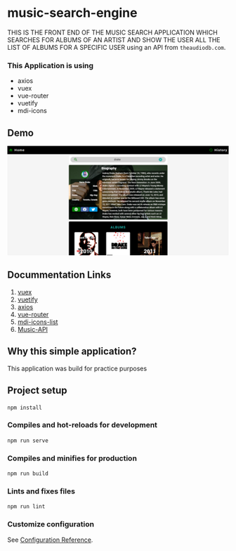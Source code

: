 # music-search-engine

THIS IS THE FRONT END OF THE MUSIC SEARCH APPLICATION WHICH SEARCHES FOR ALBUMS OF AN ARTIST AND SHOW THE USER ALL THE LIST OF ALBUMS FOR A SPECIFIC USER using an API from `theaudiodb.com`.

### This Application is using

- axios
- vuex
- vue-router
- vuetify
- mdi-icons

## Demo

![alt-text](https://github.com/CrispenGari/music-search-app-mevn-stack-vue2/blob/main/bandicam%202021-02-06%2023-14-48-295.jpg)

## Docummentation Links

1. [vuex](https://vuex.vuejs.org/guide/#the-simplest-store)
2. [vuetify](http://vuetifyjs.com/en/components)
3. [axios](https://www.axios.com/)
4. [vue-router](https://router.vuejs.org/)
5. [mdi-icons-list](https://materialdesignicons.com/)
6. [Music-API](https://www.theaudiodb.com/)

## Why this simple application?

This application was build for practice purposes

## Project setup

```
npm install
```

### Compiles and hot-reloads for development

```
npm run serve
```

### Compiles and minifies for production

```
npm run build
```

### Lints and fixes files

```
npm run lint
```

### Customize configuration

See [Configuration Reference](https://cli.vuejs.org/config/).
